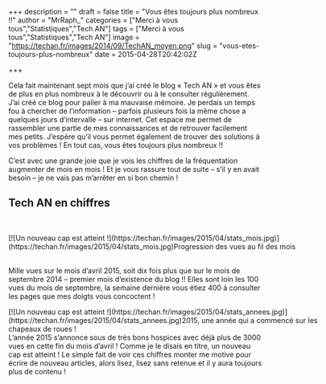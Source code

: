 +++
description = ""
draft = false
title = "Vous êtes toujours plus nombreux !!"
author = "MrRaph_"
categories = ["Merci à vous tous","Statistiques","Tech AN"]
tags = ["Merci à vous tous","Statistiques","Tech AN"]
image = "https://techan.fr/images/2014/09/TechAN_moyen.png"
slug = "vous-etes-toujours-plus-nombreux"
date = 2015-04-28T20:42:02Z

+++


Cela fait maintenant sept mois que j’ai créé le blog « Tech AN » et vous êtes de plus en plus nombreux à le découvrir ou à le consulter régulièrement. J’ai créé ce blog pour palier à ma mauvaise mémoire. Je perdais un temps fou à chercher de l’information – parfois plusieurs fois la même chose a quelques jours d’intervalle – sur internet. Cet espace me permet de rassembler une partie de mes connaissances et de retrouver facilement mes petits. J’espère qu’il vous permet également de trouver des solutions à vos problèmes ! En tout cas, vous êtes toujours plus nombreux !!

C’est avec une grande joie que je vois les chiffres de la fréquentation augmenter de mois en mois ! Et je vous rassure tout de suite – s’il y en avait besoin – je ne vais pas m’arrêter en si bon chemin !


## Tech AN en chiffres

 

<div class="wp-caption aligncenter" id="attachment_1254" style="width: 664px">[![Un nouveau cap est atteint !](https://techan.fr/images/2015/04/stats_mois.jpg)](https://techan.fr/images/2015/04/stats_mois.jpg)Progression des vues au fil des mois

</div> 

Mille vues sur le mois d’avril 2015, soit dix fois plus que sur le mois de septembre 2014 – premier mois d’existence du blog !! Elles sont loin les 100 vues du mois de septembre, la semaine dernière vous étiez 400 à consulter les pages que mes doigts vous concoctent !

<div class="wp-caption aligncenter" id="attachment_1253" style="width: 663px">[![Un nouveau cap est atteint !](https://techan.fr/images/2015/04/stats_annees.jpg)](https://techan.fr/images/2015/04/stats_annees.jpg)2015, une année qui a commencé sur les chapeaux de roues !

</div>L’année 2015 s’annonce sous de très bons hospices avec déjà plus de 3000 vues en cette fin du mois d’avril ! Comme je le disais en titre, un nouveau cap est atteint ! Le simple fait de voir ces chiffres monter me motive pour écrire de nouveau articles, alors lisez, lisez sans retenue et il y aura toujours plus de contenu ! 